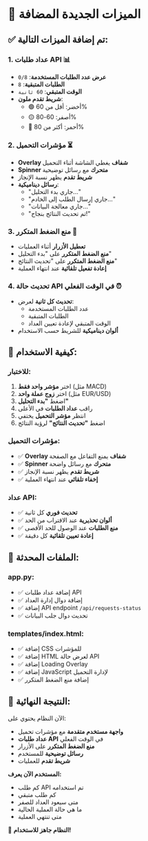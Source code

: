 # 🎉 الميزات الجديدة المضافة

## ✅ تم إضافة الميزات التالية:

### 1. **عداد طلبات API** 📊

- **عرض عدد الطلبات المستخدمة**: `0/8`
- **الطلبات المتبقية**: `8`
- **الوقت المتبقي**: `60 ثانية`
- **شريط تقدم ملون**:
  - 🟢 أخضر: أقل من 60%
  - 🟡 أصفر: 60-80%
  - 🔴 أحمر: أكثر من 80%

### 2. **مؤشرات التحميل** ⏳

- **Overlay شفاف** يغطي الشاشة أثناء التحميل
- **Spinner متحرك** مع رسائل توضيحية
- **شريط تقدم** يظهر نسبة الإنجاز
- **رسائل ديناميكية**:
  - "جاري بدء التحليل..."
  - "جاري إرسال الطلب إلى الخادم..."
  - "جاري معالجة البيانات..."
  - "تم تحديث النتائج بنجاح!"

### 3. **منع الضغط المتكرر** 🚫

- **تعطيل الأزرار** أثناء العمليات
- **منع الضغط المتكرر** على "بدء التحليل"
- **منع الضغط المتكرر** على "تحديث النتائج"
- **إعادة تفعيل تلقائية** عند انتهاء العملية

### 4. **تحديث حالة API في الوقت الفعلي** ⏰

- **تحديث كل ثانية** لعرض:
  - عدد الطلبات المستخدمة
  - الطلبات المتبقية
  - الوقت المتبقي لإعادة تعيين العداد
- **ألوان ديناميكية** للشريط حسب الاستخدام

## 🎯 كيفية الاستخدام:

### **للاختبار:**

1. اختر **مؤشر واحد فقط** (مثل MACD)
2. اختر **زوج عملة واحد** (مثل EUR/USD)
3. اضغط **"بدء التحليل"**
4. راقب **عداد الطلبات** في الأعلى
5. انتظر **مؤشر التحميل** يختفي
6. اضغط **"تحديث النتائج"** لرؤية النتائج

### **مؤشرات التحميل:**

- ✅ **Overlay شفاف** يمنع التفاعل مع الصفحة
- ✅ **Spinner متحرك** مع رسائل واضحة
- ✅ **شريط تقدم** يظهر نسبة الإنجاز
- ✅ **إخفاء تلقائي** عند انتهاء العملية

### **عداد API:**

- ✅ **تحديث فوري** كل ثانية
- ✅ **ألوان تحذيرية** عند الاقتراب من الحد
- ✅ **منع الطلبات** عند الوصول للحد الأقصى
- ✅ **إعادة تعيين تلقائية** كل دقيقة

## 🔧 الملفات المحدثة:

### **app.py:**

- ✅ إضافة عداد طلبات API
- ✅ إضافة دوال إدارة العداد
- ✅ إضافة API endpoint `/api/requests-status`
- ✅ تحديث دوال جلب البيانات

### **templates/index.html:**

- ✅ إضافة CSS للمؤشرات
- ✅ إضافة HTML لعرض حالة API
- ✅ إضافة Loading Overlay
- ✅ إضافة JavaScript لإدارة التحميل
- ✅ إضافة منع الضغط المتكرر

## 🚀 النتيجة النهائية:

الآن النظام يحتوي على:

- **واجهة مستخدم متقدمة** مع مؤشرات تحميل
- **عداد طلبات API** في الوقت الفعلي
- **منع الضغط المتكرر** على الأزرار
- **رسائل توضيحية** للمستخدم
- **شريط تقدم** للعمليات

**المستخدم الآن يعرف:**

- كم طلب API تم استخدامه
- كم طلب متبقي
- متى سيعود العداد للصفر
- ما هي حالة العملية الحالية
- متى تنتهي العملية

🎉 **النظام جاهز للاستخدام!**

